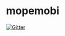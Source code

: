 # mopemobi

[![Gitter](https://badges.gitter.im/Join%20Chat.svg)](https://gitter.im/AhabweEmmanuel/mopemobi?utm_source=badge&utm_medium=badge&utm_campaign=pr-badge&utm_content=badge)